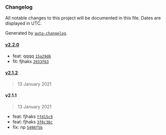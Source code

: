 ### Changelog

All notable changes to this project will be documented in this file. Dates are displayed in UTC.

Generated by [`auto-changelog`](https://github.com/CookPete/auto-changelog).

#### [v2.2.0](https://github.com/tukida/testkiet/compare/v2.1.2...v2.2.0)

- feat: qqqq [`15a29d6`](https://github.com/tukida/testkiet/commit/15a29d682084463dab19206439bad20f3096c00f)
- fit: fjhaks [`2933f63`](https://github.com/tukida/testkiet/commit/2933f6305369e036898842e6113943a1938fabdb)

#### [v2.1.2](https://github.com/tukida/testkiet/compare/v2.1.1...v2.1.2)

> 13 January 2021

#### v2.1.1

> 13 January 2021

- feat: fjhaks [`ffd15c9`](https://github.com/tukida/testkiet/commit/ffd15c94f5233eb9b51b85788428e0b592df6aa9)
- feat: fjhaks [`3f0c36c`](https://github.com/tukida/testkiet/commit/3f0c36cb741c89c4ed67ab5afa6a6019a886ce56)
- fix: np [`5498f5b`](https://github.com/tukida/testkiet/commit/5498f5b094e2ffcb271c4bdc6eea48cbc4e0a98d)
